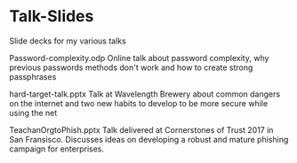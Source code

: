 # Talk-Slides
Slide decks for my various talks

Password-complexity.odp
Online talk about password complexity, why previous passwords methods don't work and how to create strong passphrases

hard-target-talk.pptx
Talk at Wavelength Brewery about common dangers on the internet and two new habits to develop to be more secure while using the net

TeachanOrgtoPhish.pptx
Talk delivered at Cornerstones of Trust 2017 in San Fransisco. Discusses ideas on developing a robust and mature phishing campaign for enterprises.
